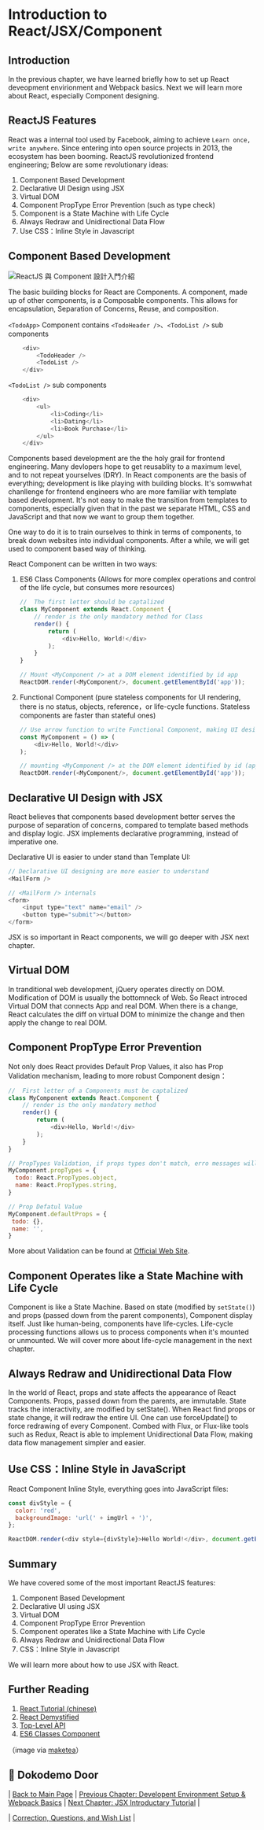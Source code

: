 # Introduction to React/JSX/Component

## Introduction
In the previous chapter, we have learned briefly how to set up React deveopment envirionment and Webpack basics. Next we will learn more about React, especially Component designing.

## ReactJS Features
React was a internal tool used by Facebook, aiming to achieve `Learn once, write anywhere`. Since entering into open source projects in 2013, the ecosystem has been booming. ReactJS revolutionized frontend engineering; Below are some revolutionary ideas:

1. Component Based Development
2. Declarative UI Design using JSX
3. Virtual DOM
4. Component PropType Error Prevention (such as type check)
5. Component is a State Machine with Life Cycle
6. Always Redraw and Unidirectional Data Flow
7. Use CSS：Inline Style in Javascript 

## Component Based Development

![ReactJS 與 Component 設計入門介紹](./images/component.png "ReactJS 與 Component 設計入門介紹")

The basic building blocks for React are Components. A component, made up of other components, is a Composable components. This allows for encapsulation, Separation of Concerns, Reuse, and composition.

`<TodoApp>` Component contains `<TodoHeader />`、`<TodoList />` sub components
```javascript
	<div>
		<TodoHeader />
		<TodoList />
	</div>
```

`<TodoList />` sub components
```javascript
	<div>
		<ul>
			<li>Coding</li>
			<li>Dating</li>
			<li>Book Purchase</li>
		</ul>
	</div>
```

Components based development are the the holy grail for frontend engineering. Many devlopers hope to get reusablity to a maximum level, and to not repeat yourselves (DRY). In React components are the basis of everything; development is like playing with building blocks. It's somwwhat chanllenge for frontend engineers who are more familiar with template based development. It's not easy to make the transition from templates to components, especially given that in the past we separate HTML, CSS and JavaScript and that now we want to group them together.

One way to do it is to train ourselves to think in terms of components, to break down websites into individual components. After a while, we will get used to component based way of thinking.

React Component can be written in two ways:

1. ES6 Class Components (Allows for more complex operations and control of the life cycle, but consumes more resources)

	```javascript
	//  The first letter should be captalized
	class MyComponent extends React.Component {
		// render is the only mandatory method for Class
		render() {
			return (
				<div>Hello, World!</div>
			);
		}
	}

	// Mount <MyComponent /> at a DOM element identified by id app
	ReactDOM.render(<MyComponent/>, document.getElementById('app'));
	```

2. Functional Component (pure stateless components for UI rendering, there is no status, objects, reference，or life-cycle functions. Stateless components are faster than stateful ones)

	```javascript
	// Use arrow function to write Functional Component, making UI design simpler and reducing side effect
	const MyComponent = () => (
		<div>Hello, World!</div>
	);
	
	// mounting <MyComponent /> at the DOM element identified by id (app)
	ReactDOM.render(<MyComponent/>, document.getElementById('app'));
	```

## Declarative UI Design with JSX
React believes that components based development better serves the purpose of separation of concerns, compared to template based methods and display logic. JSX implements declarative programming, instead of imperative one.

Declarative UI is easier to under stand than Template UI:

```javascript
// Declarative UI designing are more easier to understand
<MailForm />
```

```javascript
// <MailForm /> internals
<form>
	<input type="text" name="email" />
	<button type="submit"></button>
</form>
```

JSX is so important in React components, we will go deeper with JSX next chapter. 

## Virtual DOM
In tranditional web development, jQuery operates directly on DOM. Modification of DOM is usually the bottomneck of Web. So React introced Virtual DOM that connects App and real DOM. When there is a change, React calculates the diff on virtual DOM to minimize the change and then apply the change to real DOM.

## Component PropType Error Prevention
Not only does React provides Default Prop Values, it also has Prop Validation mechanism, leading to more robust Component design：

```javascript
//  First letter of a Components must be captalized
class MyComponent extends React.Component {
	// render is the only mandatory method
	render() {
		return (
			<div>Hello, World!</div>
		);
	}
}

// PropTypes Validation, if props types don't match, erro messages will be flagged
MyComponent.propTypes = {
  todo: React.PropTypes.object,
  name: React.PropTypes.string,
}

// Prop Defatul Value
MyComponent.defaultProps = {
 todo: {}, 
 name: '', 
}
```

More about Validation can be found at [Official Web Site](https://facebook.github.io/react/docs/reusable-components.html).

## Component Operates like a State Machine with Life Cycle
Component is like a State Machine. Based on state (modified by `setState()`) and props (passed down from the parent components), Component display itself. Just like human-being, components have life-cycles. Life-cycle processing functions allows us to process components when it's mounted or unmounted. We will cover more about life-cycle management in the next chapter.

## Always Redraw and Unidirectional Data Flow
In the world of React, props and state affects the appearance of React Components. Props, passed down from the parents, are immutable. State tracks the interactivity, are modified by setState(). When React find props or state change, it will redraw the entire UI. One can use forceUpdate() to force redrawing of every Component. Combed with Flux, or Flux-like tools such as Redux, React is able to implement Unidirectional Data Flow, making data flow management simpler and easier.

## Use CSS：Inline Style in JavaScript
React Component Inline Style, everything goes into JavaScript files:

```javascript
const divStyle = {
  color: 'red',
  backgroundImage: 'url(' + imgUrl + ')',
};

ReactDOM.render(<div style={divStyle}>Hello World!</div>, document.getElementById('app'));
```

## Summary
We have covered some of the most important ReactJS features:

1. Component Based Development
2. Declarative UI using JSX
3. Virtual DOM
4. Component PropType Error Prevention
5. Component operates like a State Machine with Life Cycle
6. Always Redraw and Unidirectional Data Flow
7. CSS：Inline Style in Javascript

We will learn more about how to use JSX with React.

## Further Reading
1. [React Tutorial (chinese)](http://www.ruanyifeng.com/blog/2015/03/react.html)
2. [React Demystified](http://blog.reverberate.org/2014/02/react-demystified.html)
3. [Top-Level API](https://facebook.github.io/react/docs/top-level-api.html)
4. [ES6 Classes Component](https://facebook.github.io/react/docs/reusable-components.html#es6-classes)

（image via [maketea](http://maketea.co.uk/images/2014-03-05-robust-web-apps-with-react-part-1/wireframe_deconstructed.png)）

## :door: Dokodemo Door
| [Back to Main Page](https://github.com/druckenclam/reactjs101/tree/en) | [Previous Chapter: Developent Environment Setup & Webpack Basics](https://github.com/druckenclam/reactjs101/blob/en/Ch02/webpack-dev-enviroment.md) | [Next Chapter: JSX Introductary Tutorial](https://github.com/druckenclam/reactjs101/blob/en/Ch03/react-jsx-introduction.md) |

| [Correction, Questions, and Wish List](https://github.com/kdchang/reactjs101/issues) |
